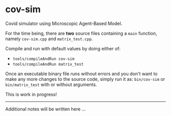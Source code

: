 # cov-sim
Covid simulator using Microscopic Agent-Based Model.

For the time being, there are **two** source files containing a `main` function, namely `cov-sim.cpp` and `matrix_test.cpp`.

Compile and run with default values by doing either of:

- `tools/compileAndRun cov-sim`
- `tools/compileAndRun matrix_test`

Once an executable binary file runs without errors and you don't want to make any more changes to the source code, simply run it as: `bin/cov-sim` or `bin/matrix_test` with or without arguments.

This is work in progress!

---

Additional notes will be written here ...